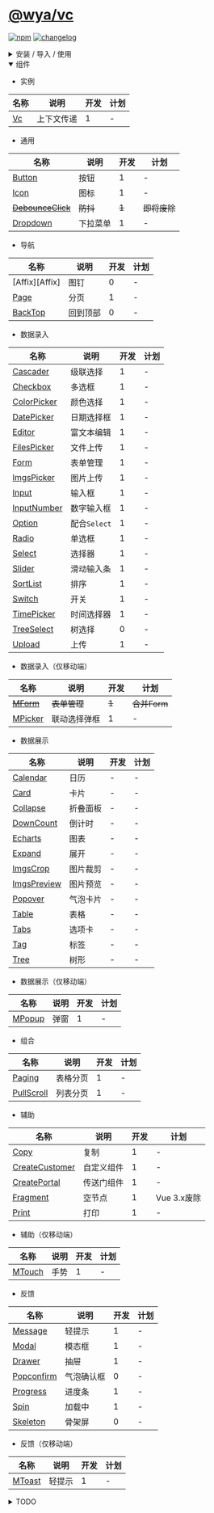 # [\@wya/vc](https://wya-team.github.io/wya-vc/dist/index.html)

[![npm][npm-image]][npm-url] [![changelog][changelog-image]][changelog-url]

<details>
<summary>安装 / 导入 / 使用</summary>

#### 

- 安装

```vim
npm install @wya/vc --save
```

- 按需加载，需要安装 [`babel-plugin-import`](https://github.com/ant-design/babel-plugin-import/issues) 配置`.babelrc`

```vim
{
	"plugins": [
		[
			"import",
			[
				{
					"libraryName": "@wya/vc",
					"libraryDirectory": "lib"
				}
			]
		]
	]
}
```

- template下可以使用[`vc-loader`](https://github.com/wya-team/vc-loader)

- 注册

```js
import { Vc } from '@wya/vc';

Vue.use(Vc, {
	// config
});
```


```js
// 调用, 如下：
import { Copy } from 'wya-vc';
```

</details>


<details open>
<summary>组件</summary>

- 实例

名称 | 说明 | 开发 | 计划
---|---|---|---
[Vc][Vc] | 上下文传递  | 1 | -

- 通用

名称 | 说明 | 开发 | 计划
---|---|---|---
[Button][Button] | 按钮 | 1 | -
[Icon][Icon] | 图标 | 1 | -
~~[DebounceClick][DebounceClick]~~ | ~~防抖~~ | ~~1~~ | ~~即将废除~~
[Dropdown][Dropdown] | 下拉菜单 | 1 | -

- 导航

名称 | 说明 | 开发 | 计划
---|---|---|---
[Affix][Affix] | 图钉 | 0 | -
[Page][Page] | 分页 | 1 | -
[BackTop][BackTop] | 回到顶部 | 0 | -

- 数据录入

名称 | 说明 | 开发 | 计划
---|---|---|---
[Cascader][Cascader] | 级联选择 | 1 | -
[Checkbox][Checkbox] | 多选框 | 1 | -
[ColorPicker][ColorPicker] | 颜色选择 | 1 | -
[DatePicker][DatePicker] | 日期选择框 | 1 | -
[Editor][Editor] | 富文本编辑 | 1 | -
[FilesPicker][FilesPicker] | 文件上传 | 1 | -
[Form][Form] | 表单管理 | 1 | -
[ImgsPicker][ImgsPicker] | 图片上传 | 1 | -
[Input][Input] | 输入框 | 1 | -
[InputNumber][InputNumber] | 数字输入框 | 1 | -
[Option][Option] | 配合`Select` | 1 | -
[Radio][Radio] | 单选框 | 1 | -
[Select][Select] | 选择器 | 1 | -
[Slider][Slider] | 滑动输入条 | 1 | -
[SortList][SortList] | 排序 | 1 | -
[Switch][Switch] | 开关 | 1 | -
[TimePicker][TimePicker] | 时间选择器 | 1 | -
[TreeSelect][TreeSelect] | 树选择 | 0 | -
[Upload][Upload] | 上传 | 1 | -

- 数据录入（仅移动端）

名称 | 说明 | 开发 | 计划
---|---|---|---
~~[MForm][MForm]~~ | ~~表单管理~~ | ~~1~~ | ~~合并Form~~
[MPicker][MPicker] | 联动选择弹框 | 1 | -

- 数据展示

名称 | 说明 | 开发 | 计划
---|---|---|---
[Calendar][Calendar] | 日历 | - | -
[Card][Card] | 卡片 | - | -
[Collapse][Collapse] | 折叠面板 | - | -
[DownCount][DownCount] | 倒计时 | - | -
[Echarts][Echarts] | 图表 | - | -
[Expand][Expand] | 展开 | - | -
[ImgsCrop][ImgsCrop] | 图片裁剪 | - | -
[ImgsPreview][ImgsPreview] | 图片预览 | - | -
[Popover][Popover] | 气泡卡片 | - | -
[Table][Table] | 表格 | - | -
[Tabs][Tabs] | 选项卡 | - | -
[Tag][Tag] | 标签 | - | -
[Tree][Tree] | 树形 | - | -

- 数据展示（仅移动端）

名称 | 说明 | 开发 | 计划
---|---|---|---
[MPopup][MPopup] | 弹窗 | 1 | -

- 组合

名称 | 说明 | 开发 | 计划
---|---|---|---
[Paging][Paging] | 表格分页 | 1 | -
[PullScroll][PullScroll] | 列表分页 | 1 | -


- 辅助

名称 | 说明 | 开发 | 计划
---|---|---|---
[Copy][Copy] | 复制 | 1 | -
[CreateCustomer][CreateCustomer] | 自定义组件 | 1 | -
[CreatePortal][CreatePortal] | 传送门组件 | 1 | -
[Fragment][Fragment] | 空节点 | 1 | Vue 3.x废除
[Print][Print] | 打印 | 1 | -

- 辅助（仅移动端）

名称 | 说明 | 开发 | 计划
---|---|---|---
[MTouch][MTouch] | 手势 | 1 | -

- 反馈

名称 | 说明 | 开发 | 计划
---|---|---|---
[Message][Message] | 轻提示 | 1 | -
[Modal][Modal] | 模态框 | 1 | -
[Drawer][Drawer] | 抽屉 | 1 | -
[Popconfirm][Popconfirm] | 气泡确认框 | 0 | -
[Progress][Progress] | 进度条 | 1 | -
[Spin][Spin] | 加载中 | 1 | -
[Skeleton][Skeleton] | 骨架屏 | 0 | -

- 反馈（仅移动端）

名称 | 说明 | 开发 | 计划
---|---|---|---
[MToast][MToast] | 轻提示 | 1 | -


<details>
<summary>TODO</summary>

- 提前编译

</details>

<!--  以下内容无视  -->
[changelog-image]: https://img.shields.io/badge/changelog-md-blue.svg
[changelog-url]: CHANGELOG.md

[npm-image]: https://img.shields.io/npm/v/@wya/vc.svg
[npm-url]: https://www.npmjs.com/package/@wya/vc

[Vc]: https://github.com/wya-team/wya-vc/tree/master/src/vc/
[Button]: https://github.com/wya-team/wya-vc/tree/master/src/button/
[Calendar]: https://github.com/wya-team/wya-vc/tree/master/src/calendar/
[Card]: https://github.com/wya-team/wya-vc/tree/master/src/card/
[Cascader]: https://github.com/wya-team/wya-vc/tree/master/src/cascader/
[Checkbox]: https://github.com/wya-team/wya-vc/tree/master/src/checkbox/
[Collapse]: https://github.com/wya-team/wya-vc/tree/master/src/collapse/
[ColorPicker]: https://github.com/wya-team/wya-vc/tree/master/src/color-picker/
[Copy]: https://github.com/wya-team/wya-vc/tree/master/src/copy/
[CreateCustomer]: https://github.com/wya-team/wya-vc/tree/master/src/create-customer/
[CreatePortal]: https://github.com/wya-team/wya-vc/tree/master/src/create-portal/
[DatePicker]: https://github.com/wya-team/wya-vc/tree/master/src/date-picker/
[DebounceClick]: https://github.com/wya-team/wya-vc/tree/master/src/debounce-click/
[DownCount]: https://github.com/wya-team/wya-vc/tree/master/src/down-count/
[Drawer]: https://github.com/wya-team/wya-vc/tree/master/src/drawer/
[Dropdown]: https://github.com/wya-team/wya-vc/tree/master/src/dropdown/
[Echarts]: https://github.com/wya-team/wya-vc/tree/master/src/echarts/
[Editor]: https://github.com/wya-team/wya-vc/tree/master/src/editor/
[Expand]: https://github.com/wya-team/wya-vc/tree/master/src/expand/
[FilesPicker]: https://github.com/wya-team/wya-vc/tree/master/src/files-picker/
[Form]: https://github.com/wya-team/wya-vc/tree/master/src/form/
[Fragment]: https://github.com/wya-team/wya-vc/tree/master/src/fragment/
[Icon]: https://github.com/wya-team/wya-vc/tree/master/src/icon/
[ImgsCrop]: https://github.com/wya-team/wya-vc/tree/master/src/imgs-crop/
[ImgsPicker]: https://github.com/wya-team/wya-vc/tree/master/src/imgs-picker/
[ImgsPreview]: https://github.com/wya-team/wya-vc/tree/master/src/imgs-preview/
[Input]: https://github.com/wya-team/wya-vc/tree/master/src/input/
[InputNumber]: https://github.com/wya-team/wya-vc/tree/master/src/input-number/
[MDatePicker]: https://github.com/wya-team/wya-vc/tree/master/src/m-date-picker/
[MForm]: https://github.com/wya-team/wya-vc/tree/master/src/m-form/
[MPicker]: https://github.com/wya-team/wya-vc/tree/master/src/m-picker/
[MPopup]: https://github.com/wya-team/wya-vc/tree/master/src/m-popup/
[MToast]: https://github.com/wya-team/wya-vc/tree/master/src/m-toast/
[MTouch]: https://github.com/wya-team/wya-vc/tree/master/src/m-touch/
[Message]: https://github.com/wya-team/wya-vc/tree/master/src/message/
[Modal]: https://github.com/wya-team/wya-vc/tree/master/src/modal/
[Option]: https://github.com/wya-team/wya-vc/tree/master/src/option/
[Page]: https://github.com/wya-team/wya-vc/tree/master/src/page/
[Paging]: https://github.com/wya-team/wya-vc/tree/master/src/paging/
[Popover]: https://github.com/wya-team/wya-vc/tree/master/src/popover/
[Print]: https://github.com/wya-team/wya-vc/tree/master/src/print/
[Progress]: https://github.com/wya-team/wya-vc/tree/master/src/progress/
[PullScroll]: https://github.com/wya-team/wya-vc/tree/master/src/pull-scroll/
[Radio]: https://github.com/wya-team/wya-vc/tree/master/src/radio/
[Select]: https://github.com/wya-team/wya-vc/tree/master/src/select/
[Slider]: https://github.com/wya-team/wya-vc/tree/master/src/slider/
[SortList]: https://github.com/wya-team/wya-vc/tree/master/src/sort-list/
[Spin]: https://github.com/wya-team/wya-vc/tree/master/src/spin/
[Switch]: https://github.com/wya-team/wya-vc/tree/master/src/switch/
[Table]: https://github.com/wya-team/wya-vc/tree/master/src/table/
[Tabs]: https://github.com/wya-team/wya-vc/tree/master/src/tabs/
[Tag]: https://github.com/wya-team/wya-vc/tree/master/src/tag/
[TimePicker]: https://github.com/wya-team/wya-vc/tree/master/src/time-picker/
[Tree]: https://github.com/wya-team/wya-vc/tree/master/src/tree/
[Upload]: https://github.com/wya-team/wya-vc/tree/master/src/upload/



[BackTop]: https://github.com/wya-team/wya-vc/tree/master/src/
[TreeSelect]: https://github.com/wya-team/wya-vc/tree/master/src/
[Popconfirm]: https://github.com/wya-team/wya-vc/tree/master/src/
[Skeleton]: https://github.com/wya-team/wya-vc/tree/master/src/
